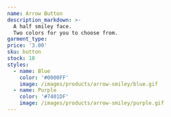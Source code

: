 ```yaml
---
name: Arrow Button
description_markdown: >-
  A half smiley face.
  Two colors for you to choose from.
garment_type:
price: '3.00'
sku: button
stock: 10
styles:
  - name: Blue
    color: '#0000FF'
    image: /images/products/arrow-smiley/blue.gif
  - name: Purple
    color: '#7401DF'
    image: /images/products/arrow-smiley/purple.gif
---
```

